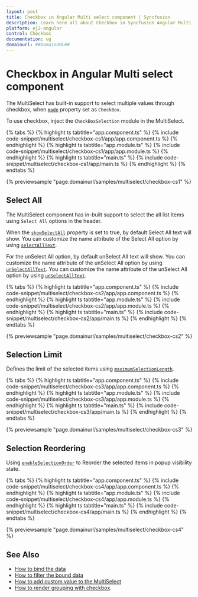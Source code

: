 ```yaml
---
layout: post
title: Checkbox in Angular Multi select component | Syncfusion
description: Learn here all about Checkbox in Syncfusion Angular Multi select component of Syncfusion Essential JS 2 and more.
platform: ej2-angular
control: Checkbox 
documentation: ug
domainurl: ##DomainURL##
---
```


# Checkbox in Angular Multi select component

The MultiSelect has built-in support to select multiple values through checkbox, when [`mode`](https://ej2.syncfusion.com/angular/documentation/api/multi-select/#mode) property set as `CheckBox`.

To use checkbox, inject the `CheckBoxSelection` module in the MultiSelect.

{% tabs %}
{% highlight ts tabtitle="app.component.ts" %}
{% include code-snippet/multiselect/checkbox-cs1/app/app.component.ts %}
{% endhighlight %}
{% highlight ts tabtitle="app.module.ts" %}
{% include code-snippet/multiselect/checkbox-cs1/app/app.module.ts %}
{% endhighlight %}
{% highlight ts tabtitle="main.ts" %}
{% include code-snippet/multiselect/checkbox-cs1/app/main.ts %}
{% endhighlight %}
{% endtabs %}
  
{% previewsample "page.domainurl/samples/multiselect/checkbox-cs1" %}

## Select All

The MultiSelect component has in-built support to select the all list items using `Select All` options in the header.

When the [`showSelectAll`](https://ej2.syncfusion.com/angular/documentation/api/multi-select/#showselectall) property is set to true, by default Select All text will show. You can customize the name attribute of the Select All option by using [`selectAllText`](https://ej2.syncfusion.com/angular/documentation/api/multi-select/#selectalltext).

For the unSelect All option, by default unSelect All text will show. You can customize the name attribute of the unSelect All option by using [`unSelectAllText`](https://ej2.syncfusion.com/angular/documentation/api/multi-select/#unselectalltext). You can customize the name attribute of the unSelect All option by using [`unSelectAllText`](https://ej2.syncfusion.com/angular/documentation/api/multi-select/#unselectalltext).

{% tabs %}
{% highlight ts tabtitle="app.component.ts" %}
{% include code-snippet/multiselect/checkbox-cs2/app/app.component.ts %}
{% endhighlight %}
{% highlight ts tabtitle="app.module.ts" %}
{% include code-snippet/multiselect/checkbox-cs2/app/app.module.ts %}
{% endhighlight %}
{% highlight ts tabtitle="main.ts" %}
{% include code-snippet/multiselect/checkbox-cs2/app/main.ts %}
{% endhighlight %}
{% endtabs %}
  
{% previewsample "page.domainurl/samples/multiselect/checkbox-cs2" %}

## Selection Limit

Defines the limit of the selected items using [`maximumSelectionLength`](https://ej2.syncfusion.com/angular/documentation/api/multi-select/#maximumselectionlength).

{% tabs %}
{% highlight ts tabtitle="app.component.ts" %}
{% include code-snippet/multiselect/checkbox-cs3/app/app.component.ts %}
{% endhighlight %}
{% highlight ts tabtitle="app.module.ts" %}
{% include code-snippet/multiselect/checkbox-cs3/app/app.module.ts %}
{% endhighlight %}
{% highlight ts tabtitle="main.ts" %}
{% include code-snippet/multiselect/checkbox-cs3/app/main.ts %}
{% endhighlight %}
{% endtabs %}
  
{% previewsample "page.domainurl/samples/multiselect/checkbox-cs3" %}

## Selection Reordering

Using [`enableSelectionOrder`](https://ej2.syncfusion.com/angular/documentation/api/multi-select/#enableselectionorder) to Reorder the selected items in popup visibility state.

{% tabs %}
{% highlight ts tabtitle="app.component.ts" %}
{% include code-snippet/multiselect/checkbox-cs4/app/app.component.ts %}
{% endhighlight %}
{% highlight ts tabtitle="app.module.ts" %}
{% include code-snippet/multiselect/checkbox-cs4/app/app.module.ts %}
{% endhighlight %}
{% highlight ts tabtitle="main.ts" %}
{% include code-snippet/multiselect/checkbox-cs4/app/main.ts %}
{% endhighlight %}
{% endtabs %}
  
{% previewsample "page.domainurl/samples/multiselect/checkbox-cs4" %}

## See Also

* [How to bind the data](./data-binding/)
* [How to filter the bound data](./filtering/)
* [How to add custom value to the MultiSelect](./custom-value/)
* [How to render grouping with checkbox](./grouping/#grouping-with-checkbox).